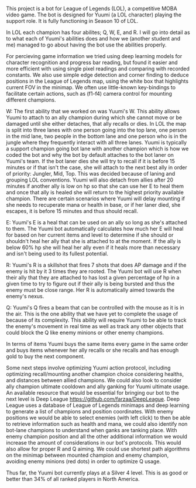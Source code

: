 This project is a bot for League of Legends (LOL), a competitive MOBA video game. The bot is designed for Yuumi (a LOL character) playing the support role. It is fully functioning in Season 10 of LOL.

In LOL each champion has four abilites; Q, W, E, and R. I will go into detail as to what each of Yuumi's abilities does and how we (another student and me) managed to go about having the bot use the abilities properly.

For percieving game information we tried using deep learning models for character recognition and progress bar reading, but found it easier and more efficient with using single pixel readings and comparing with recorded constants. We also use simple edge detection and corner finding to deduce positions in the League of Legends map, using the white box that highlights current FOV in the minimap. We often use little-known key-bindings to facilitate certain actions, such as (f1-f4) camera control for mounting different champions.

W:
The first ability that we worked on was Yuumi's W. This ability allows Yuumi to attach to an ally champion during which she cannot move or be damaged until she either detaches, that ally recalls or dies. In LOL the map is split into three lanes with one person going into the top lane, one person in the mid lane, two people in the bottom lane and one person who is in the jungle where they frequently interact with all three lanes. Yuumi is typically a support champion going bot lane with another champion which is how we coded the bot and why the bot by default attaches to the bot laner on Yuumi's team. If the bot laner dies she will try to recall if it is before 15 minutes or if that isn't the case, she will attach to the next best ally in order of priority: Jungler, Mid, Top. This was decided because of laning and grouping LOL conventions. Yuumi will also detach from allies after 20 minutes if another ally is low on hp so that she can use her E to heal them and once that ally is healed she will return to the highest priority available champion. There are certain scenarios where Yuumi will delay mounting if she needs to recuperate mana or health in base, or if her laner died, she escapes, it is before 15 minutes and thus should recall.

E:
Yuumi's E is a heal that can be used on an ally so long as she's attached to them. The Yuumi bot automatically calculates how much her E will heal for based on her current items and level to determine if she should or shouldn't heal her ally that she is attached to at the moment. If the ally is below 60% hp she will heal her ally even if it heals more than necessary and isn't being used to its fullest potential.

R:
Yuumi's R is a skillshot that fires 7 shots that does AP damage and if the enemy is hit by it 3 times they are rooted. The Yuumi bot will use R when their ally that they are attached to has lost a given percentage of hp in a given time to try to figure out if their ally is being bursted and thus the enemy must be close range. Her R is automatically aimed towards the enemy's nexus.

Q:
Yuumi's Q fires a beam that can be controlled with the mouse as it is in the air. This is the one ability that we have yet to complete the usage of because of its complexity. This ability will require Yuumi to be able to track the enemy's movement in real time as well as track any other objects that could block the Q like enemy minions or other enemy champions.

In terms of items Yuumi buys the same items every game in the same order and buys items whenever her ally recalls or she recalls and has enough gold to buy the next component. 

Some next steps involve optimizing Yuumi action protocol, including optimizing recall/mounting another champion choice considering healths, and distances between allied champions. We could also look to consider ally champion ultimate cooldown and ally ganking for Yuumi ultimate usage. An available resource that would be essential for bringing our bot to the next level is Deep League https://github.com/farzaa/DeepLeague. Deep League uses a database of League of Legends minimaps and deep learning to generate a list of champions and position coordinates. With enemy positions we would be able to select enemies (with left click) to then be able to retrieve information such as health and mana, we could also identify non bot-lane champions to understand when ganks are tanking place. With enemy champion position and all the other additional information we would increase the amount of considerations in our bot's protocols. This would also allow for proper R and Q aiming. We could use shortest path algorithms on the minimap between mounted champion and enemy champion, avoiding enemy minions (red dots) in order to optimize Q usage.

Thus far, the Yuumi bot currently plays at a Silver 4 level. This is as good or better than 34% of all ranked players in North America.
